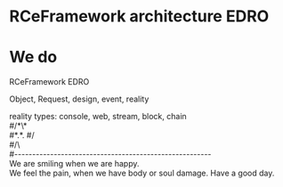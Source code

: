 # RCeFramework architecture EDRO
# We do


RCeFramework EDRO

Object, Request, design, event, reality

reality types: console, web, stream, block, chain
<br/>
#\/\*\\*\
#\*.\*.
#\/ \
#\/\\    
#-------------------------------------------------------<br/>
We are smiling when we are happy.<br/>
We feel the pain, when we have body or soul damage.
Have a good day.<br/>
